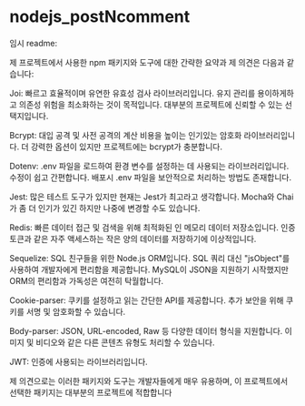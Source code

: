 # nodejs_postNcomment
임시 readme:

제 프로젝트에서 사용한 npm 패키지와 도구에 대한 간략한 요약과 제 의견은 다음과 같습니다:

Joi: 빠르고 효율적이며 유연한 유효성 검사 라이브러리입니다. 유지 관리를 용이하게하고 의존성 위험을 최소화하는 것이 목적입니다. 대부분의 프로젝트에 신뢰할 수 있는 선택지입니다.

Bcrypt: 대입 공격 및 사전 공격의 계산 비용을 높이는 인기있는 암호화 라이브러리입니다. 더 강력한 옵션이 있지만  프로젝트에는 bcrypt가 충분합니다.

Dotenv: .env 파일을 로드하여 환경 변수를 설정하는 데 사용되는 라이브러리입니다. 수정이 쉽고 간편합니다. 배포시 .env 파일을 보안적으로 처리하는 방법도 존재합니다.

Jest: 많은 테스트 도구가 있지만 현재는 Jest가 최고라고 생각합니다. Mocha와 Chai가 좀 더 인기가 있긴 하지만 나중에 변경할 수도 있습니다.

Redis: 빠른 데이터 접근 및 검색을 위해 최적화된 인 메모리 데이터 저장소입니다. 인증 토큰과 같은 자주 액세스하는 작은 양의 데이터를 저장하기에 이상적입니다.

Sequelize: SQL 친구들을 위한 Node.js ORM입니다. SQL 쿼리 대신 "jsObject"를 사용하여 개발자에게 편리함을 제공합니다. MySQL이 JSON을 지원하기 시작했지만 ORM의 편리함과 가독성은 여전히 탁월합니다.

Cookie-parser: 쿠키를 설정하고 읽는 간단한 API를 제공합니다. 추가 보안을 위해 쿠키를 서명 및 암호화할 수 있습니다.

Body-parser: JSON, URL-encoded, Raw 등 다양한 데이터 형식을 지원합니다. 이미지 및 비디오와 같은 다른 콘텐츠 유형도 처리할 수 있습니다.

JWT: 인증에 사용되는 라이브러리입니다.

제 의견으로는 이러한 패키지와 도구는 개발자들에게 매우 유용하며, 이 프로젝트에서 선택한 패키지는 대부분의 프로젝트에 적합합니다
